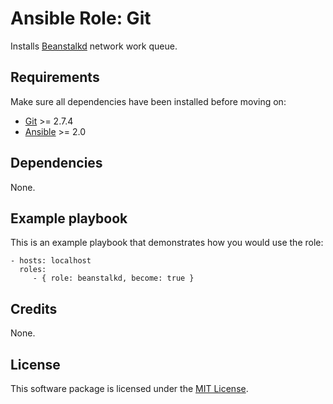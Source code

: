 # Ansible Role: Git

Installs [Beanstalkd](http://kr.github.io/beanstalkd/) network work queue.

## Requirements

Make sure all dependencies have been installed before moving on:

* [Git](https://git-scm.com/) >= 2.7.4
* [Ansible](https://www.ansible.com/) >= 2.0

## Dependencies

None.

## Example playbook

This is an example playbook that demonstrates how you would use the role:

    - hosts: localhost
      roles:
         - { role: beanstalkd, become: true }

## Credits

None.

## License

This software package is licensed under the [MIT License](https://opensource.org/licenses/MIT).
